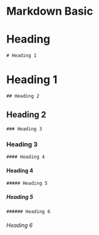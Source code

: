 # Markdown Basic

# Heading

```
# Heading 1
```
# Heading 1

```
## Heading 2
```
## Heading 2

```
### Heading 3
```
### Heading 3

```
#### Heading 4
```
#### Heading 4

```
##### Heading 5
```
##### Heading 5

```
###### Heading 6
```
###### Heading 6

